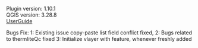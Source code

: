 Plugin version: 1.10.1 \
QGIS version: 3.28.8 \
[UserGuide](https://docs.google.com/document/d/e/2PACX-1vQPPBng8e26Z-BL-gL3BsE-9LNbpdZXIT3kh8sAuSdZV_uRTGPK1SuZNP7AmiquMweObjKRB7AlWk2-/pub)

Bugs Fix:
    1: Existing issue copy-paste list field conflict fixed, 
    2: Bugs related to thermliteQc fixed
    3: Initialize vlayer with feature, whenever freshly added
